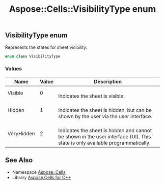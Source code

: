 ﻿---
title: Aspose::Cells::VisibilityType enum
linktitle: VisibilityType
second_title: Aspose.Cells for C++ API Reference
description: 'Aspose::Cells::VisibilityType enum. Represents the states for sheet visibility in C++.'
type: docs
weight: 26500
url: /cpp/aspose.cells/visibilitytype/
---
## VisibilityType enum


Represents the states for sheet visibility.

```cpp
enum class VisibilityType
```

### Values

| Name | Value | Description |
| --- | --- | --- |
| Visible | 0 | <br>Indicates the sheet is visible. |
| Hidden | 1 | <br>Indicates the sheet is hidden, but can be shown by the user via the user interface. |
| VeryHidden | 2 | <br>Indicates the sheet is hidden and cannot be shown in the user interface (UI). This state is only available programmatically. |

## See Also

* Namespace [Aspose::Cells](../)
* Library [Aspose.Cells for C++](../../)

